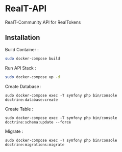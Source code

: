 # RealT-API
RealT-Community API for RealTokens

## Installation
Build Container :
```bash
sudo docker-compose build
```

Run API Stack :
```bash
sudo docker-compose up -d
```

Create Database :
```
sudo docker-compose exec -T symfony php bin/console doctrine:database:create
```

Create Table :
```
sudo docker-compose exec -T symfony php bin/console doctrine:schema:update --force
```

Migrate :
```
sudo docker-compose exec -T symfony php bin/console doctrine:migrations:migrate
```